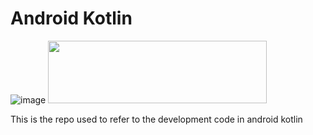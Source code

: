 # Android Kotlin
![image](https://github.com/QuocViet132/Kotlin_Code_Android/assets/95084615/c0770746-4039-4c6c-9f66-e5ccc9490288)
<img src="https://media.giphy.com/media/v1.Y2lkPTc5MGI3NjExaXVlZGUxajF1amYxN3p3Y2FyYTE1Z2puZXE5ajdpbm1taWY5aXZkaiZlcD12MV9pbnRlcm5hbF9naWZfYnlfaWQmY3Q9Zw/eiwO2OEkCV7cwvIQKq/giphy.gif" width="350" height="100" />

This is the repo used to refer to the development code in android kotlin

